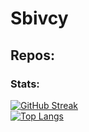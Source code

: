 # Sbivcy

## Repos:


### Stats:
 
[![GitHub Streak](http://github-readme-streak-stats.herokuapp.com?user=sbivcy&theme=dark&background=000000)](https://git.io/streak-stats)  
[![Top Langs](https://github-readme-stats.vercel.app/api/top-langs/?username=sbivcy&layout=compact&theme=vision-friendly-dark)](https://github.com/anuraghazra/github-readme-stats)